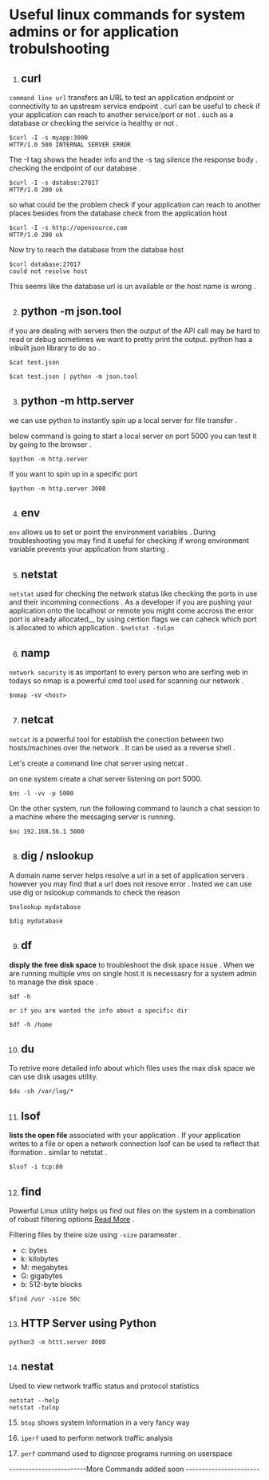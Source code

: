 # __Useful linux commands for system admins or for application trobulshooting__ 

1. ## __curl__

`command line url` transfers an URL to test an application endpoint or connectivity to an upstream service endpoint . curl can be useful to check if your application can reach to another service/port or not . such as a database or checking the service is healthy or not .

``` 
$curl -I -s myapp:3000
HTTP/1.0 500 INTERNAL SERVER ERROR
```

The -I tag shows the header info and the -s tag silence the response body . checking the endpoint of our database .

```
$curl -I -s databse:27017
HTTP/1.0 200 ok
```

so what could be the problem check if your application can reach to another places besides from the database check from the application host
```
$curl -I -s http://opensource.com
HTTP/1.0 200 ok
```

Now try to reach the database from the databse host 
```
$curl database:27017
could not resolve host 
```

This seems like the database url is un available or the host name is wrong .

2. ## __python -m json.tool__

if you are dealing with servers then the output of the API call may be hard to read or debug sometimes we want to pretty print the output. python has a inbuilt json library to do so .

```
$cat test.json 
```

```
$cat test.json | python -m json.tool 
```
3. ## __python -m http.server__
we can use python to instantly spin up a local server for file transfer .

below command is going to start a local server on port 5000 you can test it by going to the browser .
```
$python -m http.server
```

If you want to spin up in a specific port
```
$python -m http.server 3000
```

4. ## __env__
`env` allows us to set or point the environment variables . During troubleshooting you may find it useful for checking if wrong environment variable prevents your application from starting . 

5. ## __netstat__
`netstat` used for checking the network status like checking the ports in use and their incomming connections .
As a developer if you are pushing your application onto the localhost or remote you might come accross the error port is already allocated__ by using certion flags we can caheck which port is allocated to which application .
```$netstat -tulpn```

6. ## __namp__
`network security` is as important to every person who are serfing web in todays so nmap is a powerful cmd tool used for scanning our network . 

```
$nmap -sV <host>
```

7. ## __netcat__
`netcat` is a powerful tool for establish the conection between two hosts/machines over the network . It can be used as a reverse shell .

Let's create a command line chat server using netcat .

on one system create a chat server listening on port 5000.
```
$nc -l -vv -p 5000
```

On the other system, run the following command to launch a chat session to a machine where the messaging server is running.
```
$nc 192.168.56.1 5000
```

8. ## __dig / nslookup__
A domain name server helps resolve a url in a set of application servers . however  you may find that a url does not resove error . Insted we can use use dig or nslookup commands to check the reason 

```$nslookup mydatabase ```

```$dig mydatabase ```

9. ## __df__
__disply the free disk space__ to troubleshoot the disk space issue .  When we are running multiple vms on single host it is necessasry for a system admin to manage the disk space .

```
$df -h 

or if you are wanted the info about a specific dir

$df -h /home
```

10. ## __du__
To retrive more detailed info about which files uses the max disk space we can use disk usages utility.

```$du -sh /var/log/*```

11. ## __lsof__
__lists the open file__ associated with your application . If your application writes to a file or open a network connection lsof can be used to reflect that iformation . similar to netstat .

```$lsof -i tcp:80```

12. ## __find__
Powerful Linux utility helps us find out files on the system in a combination of robust filtering options [Read More](https://www.digitalocean.com/community/tutorials/how-to-use-find-and-locate-to-search-for-files-on-linux) .

Filtering files by theire size using `-size` parameater .
* c: bytes
* k: kilobytes
* M: megabytes
* G: gigabytes
* b: 512-byte blocks

```
$find /usr -size 50c
```

13. ## __HTTP Server using Python__
```
python3 -m httt.server 8000
```
14. ## __nestat__
Used to view network traffic status and protocol statistics

```
netstat --help
netstat -tulnp
```
15. `btop` shows system information in a very fancy way

16. `iperf` used to perform network traffic analysis

17. `perf` command used to dignose programs running on userspace

------------------------More Commands added soon -----------------------
